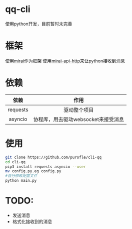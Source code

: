 # qq-cli
使用python开发，目前暂时未完善
# 框架
使用[mirai](https://github.com/mamoe/mirai)作为框架
使用[mirai-api-http](https://github.com/mamoe/mirai-api-http)来让python接收到消息
# 依赖
| 依赖 | 作用 |
|:----:|:----:|
|   requests   |   驱动整个项目   |
|   asyncio   |   协程库，用去驱动websocket来接受消息   |
# 使用
```bash
git clone https://github.com/purofle/cli-qq
cd cli-qq
pip3 install requests asyncio --user
mv config.py.eg config.py
#自行修改配置文件
python main.py
```
# TODO:
- 发送消息
- 格式化接收到的消息
